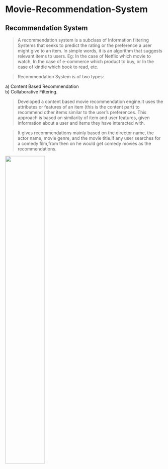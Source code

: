 # Movie-Recommendation-System

## Recommendation System <br/>

>A recommendation system is a subclass of Information filtering Systems that seeks to predict the rating or the preference a user might give to an item. In simple words,  it is an algorithm that suggests relevant items to users. Eg: In the case of Netflix which movie to watch, In the case of e-commerce which product to buy, or In the    case of kindle which book to read, etc.

>Recommendation System is of two types: <br/>

a) Content Based Recommendation <br/>
b) Collaborative Filtering.

> Developed a content based movie recommendation engine.It uses the attributes or features of an item  (this is the content part) to recommend other items similar to the user’s preferences. This approach is based on similarity of item and user features,  given information about a user and items they have interacted with.

> It gives recommendations mainly based on the director name, the actor name, movie genre, and the movie title.If any user searches for a comedy film,from then on he would get comedy movies as the recommendations.

<img src="https://user-images.githubusercontent.com/69798079/216786215-46930db9-9cba-4d69-9e30-28f83f10e911.png" width="50%" height="50%">



